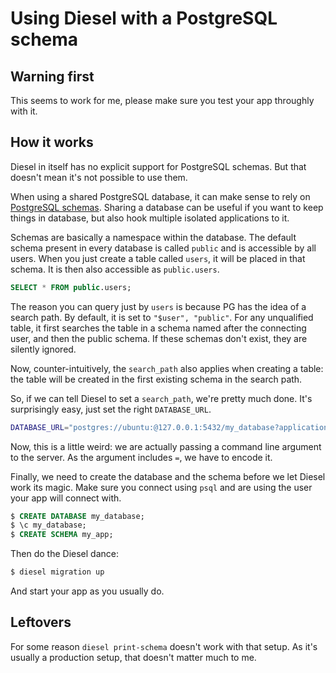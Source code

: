 # Using Diesel with a PostgreSQL schema

## Warning first

This seems to work for me, please make sure you test your app throughly with it.

## How it works

Diesel in itself has no explicit support for PostgreSQL schemas. But that doesn't mean it's not possible to use them.

When using a shared PostgreSQL database, it can make sense to rely on [PostgreSQL schemas](https://www.postgresql.org/docs/9.6/static/ddl-schemas.html). Sharing a database can be useful if you want to keep things in database, but also hook multiple isolated applications to it.

Schemas are basically a namespace within the database. The default schema present in every database is called `public` and is accessible by all users. When you just create a table called `users`, it will be placed in that schema. It is then also accessible as `public.users`.

```sql
SELECT * FROM public.users;
```

The reason you can query just by `users` is because PG has the idea of a search path. By default, it is set to `"$user", "public"`. For any unqualified table, it first searches the table in a schema named after the connecting user, and then the public schema. If these schemas don't exist, they are silently ignored.

Now, counter-intuitively, the `search_path` also applies when creating a table: the table will be created in the first existing schema in the search path.

So, if we can tell Diesel to set a `search_path`, we're pretty much done. It's surprisingly easy, just set the right `DATABASE_URL`.

```sh
DATABASE_URL="postgres://ubuntu:@127.0.0.1:5432/my_database?application_name=my_app&options=-c search_path%3Dmy_app"
```

Now, this is a little weird: we are actually passing a command line argument to the server. As the argument includes `=`, we have to encode it.

Finally, we need to create the database and the schema before we let Diesel work its magic. Make sure you connect using `psql` and are using the user your app will connect with.

```sql
$ CREATE DATABASE my_database;
$ \c my_database;
$ CREATE SCHEMA my_app;
```

Then do the Diesel dance:

```sh
$ diesel migration up
```

And start your app as you usually do.

## Leftovers

For some reason `diesel print-schema` doesn't work with that setup. As it's usually a production setup, that doesn't matter much to me.

